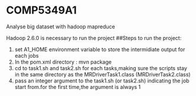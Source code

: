 # COMP5349A1
Analyse big dataset with hadoop mapreduce
 
 
Hadoop 2.6.0 is necessary to run the project
##Steps to run the project:
1. set A1_HOME environment variable to store the intermidiate output for each jobs
2. In the pom.xml directory : 
   mvn package
3. cd to task1.sh and task2.sh for each tasks,making sure the scripts stay in the same directory as the MRDriverTask1.class (MRDriverTask2.class)
5. pass an integer argument to the task1.sh (or task2.sh) indicating the job start from.for the first time,the argument is always 1


